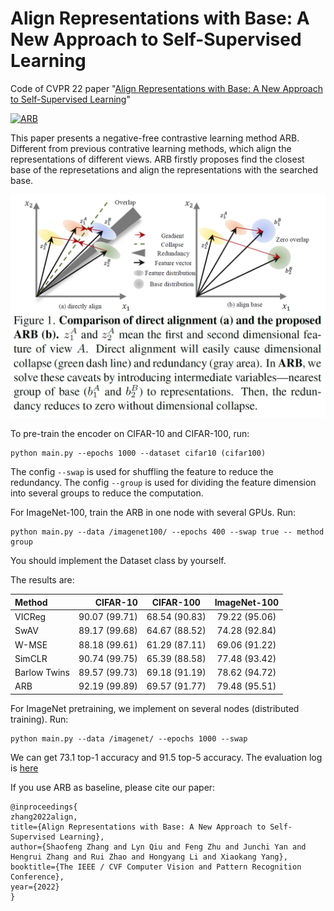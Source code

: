 # Align Representations with Base: A New Approach to Self-Supervised Learning

Code of CVPR 22 paper "[Align Representations with Base: A New Approach to Self-Supervised Learning](http://sherrylone.github.io/assets/CVPR22_ARB.pdf)"

[![ARB](https://github.com/Sherrylone/Align_Representation_with_Base/blob/main/framework.png)](https://github.com/Sherrylone/Align_Representation_with_Base/blob/main/framework.png)

This paper presents a negative-free contrastive learning method ARB. Different from previous contrative learning methods, which align the representations of different views. ARB firstly proposes find the closest base of the represetations and align the representations with the searched base.

[![ARB](./illustration.png)](https://github.com/Sherrylone/Align_Representation_with_Base/blob/main/illustration.png)

To pre-train the encoder on CIFAR-10 and CIFAR-100, run:
```
python main.py --epochs 1000 --dataset cifar10 (cifar100)
```
The config `--swap` is used for shuffling the feature to reduce the redundancy. The config `--group` is used for dividing the feature dimension into several groups to reduce the computation.

For ImageNet-100, train the ARB in one node with several GPUs. Run: 
```
python main.py --data /imagenet100/ --epochs 400 --swap true -- method group
```
You should implement the Dataset class by yourself.

The results are:

| Method | CIFAR-10 | CIFAR-100 | ImageNet-100 |
| :-----| ----: | :----: | :----: |
| VICReg | 90.07 (99.71) | 68.54 (90.83) | 79.22 (95.06) |
| SwAV | 89.17 (99.68) | 64.67 (88.52) | 74.28 (92.84) |
| W-MSE | 88.18 (99.61) | 61.29 (87.11) | 69.06 (91.22) |
| SimCLR | 90.74 (99.75) | 65.39 (88.58) | 77.48 (93.42) |
| Barlow Twins | 89.57 (99.73) | 69.18 (91.19) | 78.62 (94.72) |
| ARB | 92.19 (99.89) | 69.57 (91.77) | 79.48 (95.51) |

For ImageNet pretraining, we implement on several nodes (distributed training). Run:
```
python main.py --data /imagenet/ --epochs 1000 --swap
```
We can get 73.1 top-1 accuracy and 91.5 top-5 accuracy. The evaluation log is [here](https://github.com/Sherrylone/Align_Representation_with_Base/blob/main/ImageNet/eval.log)

If you use ARB as baseline, please cite our paper:
```
@inproceedings{
zhang2022align,
title={Align Representations with Base: A New Approach to Self-Supervised Learning},
author={Shaofeng Zhang and Lyn Qiu and Feng Zhu and Junchi Yan and Hengrui Zhang and Rui Zhao and Hongyang Li and Xiaokang Yang},
booktitle={The IEEE / CVF Computer Vision and Pattern Recognition Conference},
year={2022}
}
```
